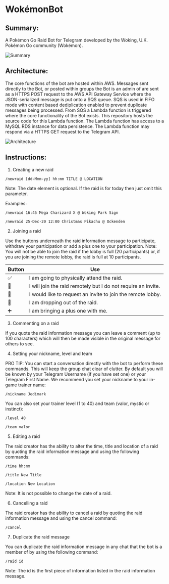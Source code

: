 # WokémonBot

## Summary:
A Pokémon Go Raid Bot for Telegram developed by the Woking, U.K. Pokémon Go community (Wokémon).

![Summary](https://lh3.googleusercontent.com/XxY__pxpKCtTgz9nydiobc-N-iOcr7cKLdtgcwfeinoNie7kAGyVepespiMnVI7T-RKNbDz_ya-udFJWYVX55Ipos9-A4KywSgUna2W77um7agIP8gcl3X2IaAhzCUYLfhCd45oW)

## Architecture:
The core functions of the bot are hosted within AWS. Messages sent directly to the Bot, or posted within groups the Bot is an admin of are sent as a HTTPS POST request to the AWS API Gateway Service where the JSON-serialized message is put onto a SQS queue. SQS is used in FIFO mode with content based dediplication enabled to prevent duplicate messages being processed. From SQS a Lambda function is triggered where the core functionality of the Bot exists. This repository hosts the source code for this Lambda function. The Lambda function has access to a MySQL RDS instance for data persistence. The Lambda function may respond via a HTTPS GET request to the Telegram API.

![Architecture](https://i.imgur.com/GtC1eUk.png)

## Instructions:

1. Creating a new raid

```/newraid [dd-Mmm-yy] hh:mm TITLE @ LOCATION```

Note: The date element is optional. If the raid is for today then just omit this parameter.

Examples:

```/newraid 16:45 Mega Charizard X @ Woking Park Sign```

```/newraid 25-Dec-20 12:00 Christmas Pikachu @ Ockenden```

2. Joining a raid

Use the buttons underneath the raid information message to participate, withdraw your participation or add a plus one to your participation.
Note: You will not be able to join the raid if the lobby is full (20 participants) or, if you are joining the remote lobby, the raid is full at 10 participants.

Button | Use
------------ | -------------
✅ | I am going to physically attend the raid.
📍 | I will join the raid remotely but I do not require an invite.
📩 | I would like to request an invite to join the remote lobby.
🚫 | I am dropping out of the raid.
➕ | I am bringing a plus one with me.

3. Commenting on a raid

If you quote the raid information message you can leave a comment (up to 100 characters) which will then be made visible in the original message for others to see.

4. Setting your nickname, level and team

PRO TIP: You can start a conversation directly with the bot to perform these commands. This will keep the group chat clear of clutter.
By default you will be known by your Telegram Username (if you have set one) or your Telegram First Name. We recommend you set your nickname to your in-game trainer name:

```/nickname Jedimark```

You can also set your trainer level (1 to 40) and team (valor, mystic or instinct):

```/level 40```

```/team valor```

5. Editing a raid

The raid creator has the ability to alter the time, title and location of a raid by quoting the raid information message and using the following commands:

```/time hh:mm```

```/title New Title```

```/location New Location```

Note: It is not possible to change the date of a raid.

6. Cancelling a raid

The raid creator has the ability to cancel a raid by quoting the raid information message and using the cancel command:

```/cancel```

7. Duplicate the raid message

You can duplicate the raid information message in any chat that the bot is a member of by using the following command:

```/raid id```

Note: The id is the first piece of information listed in the raid information message.
